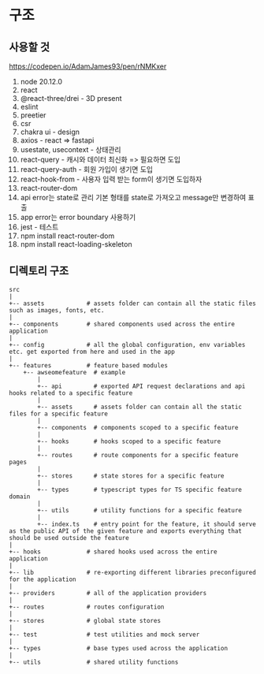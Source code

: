# 구조

## 사용할 것

https://codepen.io/AdamJames93/pen/rNMKxer

1. node 20.12.0
2. react
3. @react-three/drei - 3D present
4. eslint
5. preetier
6. csr
7. chakra ui - design
8. axios - react => fastapi
9. usestate, usecontext - 상태관리
10. react-query - 캐시와 데이터 최신화 => 필요하면 도입
11. react-query-auth - 회원 가입이 생기면 도입
12. react-hook-from - 사용자 입력 받는 form이 생기면 도입하자
13. react-router-dom
14. api error는 state로 관리 기본 형태를 state로 가져오고 message만 변경하여 표출
15. app error는 error boundary 사용하기
16. jest - 테스트
17. npm install react-router-dom
18. npm install react-loading-skeleton

## 디렉토리 구조

```
src
|
+-- assets            # assets folder can contain all the static files such as images, fonts, etc.
|
+-- components        # shared components used across the entire application
|
+-- config            # all the global configuration, env variables etc. get exported from here and used in the app
|
+-- features          # feature based modules
    +-- awseomefeature  # example
        |
        +-- api         # exported API request declarations and api hooks related to a specific feature
        |
        +-- assets      # assets folder can contain all the static files for a specific feature
        |
        +-- components  # components scoped to a specific feature
        |
        +-- hooks       # hooks scoped to a specific feature
        |
        +-- routes      # route components for a specific feature pages
        |
        +-- stores      # state stores for a specific feature
        |
        +-- types       # typescript types for TS specific feature domain
        |
        +-- utils       # utility functions for a specific feature
        |
        +-- index.ts    # entry point for the feature, it should serve as the public API of the given feature and exports everything that should be used outside the feature
|
+-- hooks             # shared hooks used across the entire application
|
+-- lib               # re-exporting different libraries preconfigured for the application
|
+-- providers         # all of the application providers
|
+-- routes            # routes configuration
|
+-- stores            # global state stores
|
+-- test              # test utilities and mock server
|
+-- types             # base types used across the application
|
+-- utils             # shared utility functions
```
